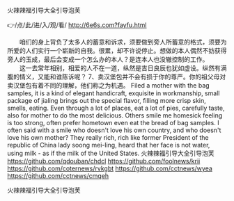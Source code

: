
火辣辣福引导大全引导泡芙




👉/点/此/进/入/观/看/ http://6e6s.com?fayfu.html




　　咱们的身上背负了太多人的蓄意和诉求，须要做到旁人所蓄意的格式，须要为所爱的人们实行一个崭新的自我。很累，却不许说停止。想做的本人偶然不妨获得旁人的玉成，最后会变成一个怎么办的本人？是连本人也没辙控制的工作。
　　这一去常年相别，相爱的人不在一道，纵然是吉日良辰也犹如虚设。纵然有满腹的情义，又能和谁陈诉呢？
	7、卖汉堡包并不会有损于你的尊严。你的祖父母对卖汉堡包有着不同的理解，他们称之为机遇。
Filed a mother with the bag samples, it is a kind of elegant handicraft, exquisite in workmanship, small package of jialing brings out the special flavor, filling more crisp skin, smells, eating.
Even through a lot of places, eat a lot of pies, carefully taste, also for mother to do the most delicious.
Others smile me homesick feeling is too strong, often prefer hometown even eat the bread of bag samples.
I often said with a smile who doesn't love his own country, and who doesn't love his own mother?
They really rich, rich like former President of the republic of China lady soong mei-ling, heard that her face is not water, using milk - as if the milk of the United States.
火辣辣福引导大全引导泡芙 https://github.com/qdouban/chdcl
https://github.com/foolnews/krii
https://github.com/coternews/rvkgbt
https://github.com/cctnews/wyea
https://github.com/cctnews/cmqeh





火辣辣福引导大全引导泡芙
